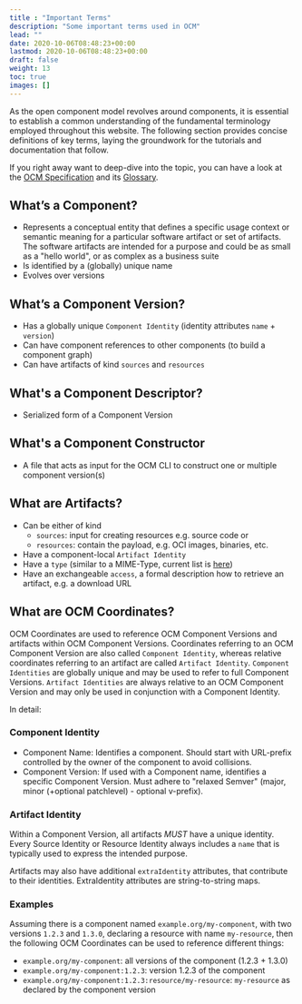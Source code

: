 ```yaml
---
title : "Important Terms"
description: "Some important terms used in OCM"
lead: ""
date: 2020-10-06T08:48:23+00:00
lastmod: 2020-10-06T08:48:23+00:00
draft: false
weight: 13
toc: true
images: []
---
```


As the open component model revolves around components, it is essential to establish a common understanding of the fundamental terminology employed throughout this website. The following section provides concise definitions of key terms, laying the groundwork for the tutorials and documentation that follow.

If you right away want to deep-dive into the topic, you can have a look at the [OCM Specification](https://github.com/open-component-model/ocm-spec/blob/main/README.md) and its [Glossary](https://github.com/open-component-model/ocm-spec/blob/main/doc/glossary.md).

## What’s a Component?

- Represents a conceptual entity that defines a specific usage context or semantic meaning for a particular software artifact or set of artifacts. The software artifacts are intended for a purpose and could be as small as a "hello world", or as complex as a business suite
- Is identified by a (globally) unique name
- Evolves over versions

## What’s a Component Version?

- Has a globally unique `Component Identity` (identity attributes `name` + `version`)
- Can have component references to other components (to build a component graph)
- Can have artifacts of kind `sources` and `resources`

## What's a Component Descriptor?

- Serialized form of a Component Version

## What's a Component Constructor

- A file that acts as input for the OCM CLI to construct one or multiple component version(s)

## What are Artifacts?

- Can be either of kind
  - `sources`: input for creating resources e.g. source code or
  - `resources`: contain the payload, e.g. OCI images, binaries, etc.
- Have a component-local `Artifact Identity`
- Have a `type` (similar to a MIME-Type, current list is [here](https://github.com/open-component-model/ocm-spec/blob/main/doc/04-extensions/01-artifact-types/README.md))
- Have an exchangeable `access`, a formal description how to retrieve an artifact, e.g. a download URL

## What are OCM Coordinates?

OCM Coordinates are used to reference OCM Component Versions and artifacts within OCM Component Versions. Coordinates referring to an OCM Component Version are also called `Component Identity`, whereas relative coordinates referring to an artifact are called `Artifact Identity`. `Component Identities` are globally unique and may be used to refer to full Component Versions. `Artifact Identities` are always relative to an OCM Component Version and may only be used in conjunction with a Component Identity.

In detail:

### Component Identity

- Component Name: Identifies a component. Should start with URL-prefix controlled by the owner of the component to avoid collisions.
- Component Version: If used with a Component name, identifies a specific Component Version.  Must adhere to "relaxed Semver" (major, minor (+optional patchlevel) - optional v-prefix).

### Artifact Identity

Within a Component Version, all artifacts *MUST* have a unique identity. Every Source Identity or Resource Identity always includes a `name` that is typically used to express the intended purpose.

Artifacts may also have additional `extraIdentity` attributes, that contribute to their identities. ExtraIdentity attributes are string-to-string maps.

### Examples

Assuming there is a component named `example.org/my-component`, with two versions `1.2.3` and `1.3.0`, declaring a resource with name `my-resource`, then the following OCM Coordinates can be used to reference different things:

- `example.org/my-component`: all versions of the component (1.2.3 + 1.3.0)
- `example.org/my-component:1.2.3`: version 1.2.3 of the component
- `example.org/my-component:1.2.3:resource/my-resource`: `my-resource` as declared by the component version
